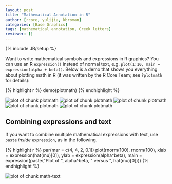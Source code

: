 ```yaml
---
layout: post
title: "Mathematical Annotation in R"
author: [rcore, yulijia, kbroman]
categories: [Base Graphics]
tags: [mathematical annotation, Greek letters]
reviewer: []
---
```

{% include JB/setup %}

Want to write mathematical symbols and expressions in R graphics? You can use an R `expression()`
instead of normal text, e.g. `plot(1:10, main = expression(alpha + beta))`. Below is a demo that
shows you everything about plotting math in R (it was written by the R Core Team; see `?plotmath`
for details):


{% highlight r %}
demo(plotmath)
{% endhighlight %}



![plot of chunk plotmath](http://isu.r-forge.r-project.org/vistat/2013-04-08-mathematical-annotation-in-r/plotmath1.png) ![plot of chunk plotmath](http://isu.r-forge.r-project.org/vistat/2013-04-08-mathematical-annotation-in-r/plotmath2.png) ![plot of chunk plotmath](http://isu.r-forge.r-project.org/vistat/2013-04-08-mathematical-annotation-in-r/plotmath3.png) ![plot of chunk plotmath](http://isu.r-forge.r-project.org/vistat/2013-04-08-mathematical-annotation-in-r/plotmath4.png) ![plot of chunk plotmath](http://isu.r-forge.r-project.org/vistat/2013-04-08-mathematical-annotation-in-r/plotmath5.png) 


## Combining expressions and text

If you want to combine multiple mathematical expressions with text, use `paste` _inside_
`expression`, as in the following.


{% highlight r %}
par(mar = c(4, 4, 2, 0.1))
plot(rnorm(100), rnorm(100),
  xlab = expression(hat(mu)[0]), ylab = expression(alpha^beta),
  main = expression(paste("Plot of ", alpha^beta, " versus ", hat(mu)[0])))
{% endhighlight %}

![plot of chunk math-text](http://isu.r-forge.r-project.org/vistat/2013-04-08-mathematical-annotation-in-r/math-text.png) 

